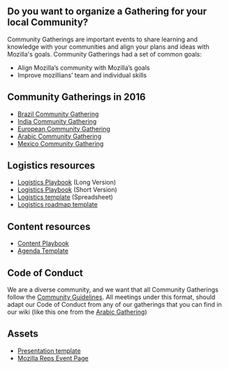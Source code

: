 ## Do you want to organize a Gathering for your local Community?

Community Gatherings are important events to share learning and knowledge with your communities and align your plans and ideas with Mozilla's goals. Community Gatherings had a set of common goals:

- Align Mozilla’s community with Mozilla’s goals
- Improve mozillians’ team and individual skills

## Community Gatherings in 2016

- [Brazil Community Gathering](https://wiki.mozilla.org/Participation/Community_Gatherings/Brazil_2016)
- [India Community Gathering](https://wiki.mozilla.org/India/Mozilla_India_Meetup_2016)
- [European Community Gathering](https://wiki.mozilla.org/Participation/Community_Gatherings/European_Gathering_2016)
- [Arabic Community Gathering](https://wiki.mozilla.org/Participation/Community_Gatherings/Arabic_Gathering_2016)
- [Mexico Community Gathering](https://wiki.mozilla.org/Participation/Community_Gatherings/Mexico_Gathering_2016)

## Logistics resources
- [Logistics Playbook](https://drive.google.com/file/d/0B5DvZy5sKHH1NWdpMkdEczBKYmM/view?usp=sharing) (Long Version)
- [Logistics Playbook](https://drive.google.com/file/d/0B5DvZy5sKHH1dlpCSGh5bTRqNm8/view?usp=sharing) (Short Version)
- [Logistics template](https://docs.google.com/spreadsheets/d/18Ap_69HP7S0FftjJ4phFbgb2Fd6aS20OzbBvtlySjaA/edit?usp=sharing) (Spreadsheet)
- [Logistics roadmap template](https://docs.google.com/spreadsheets/d/1kR2I2FCBw12CrKdIVmY6HmlPRUd6DEkSIVJjEhIYE9I/edit?usp=sharing)

## Content resources
- [Content Playbook](https://drive.google.com/file/d/0B5DvZy5sKHH1eVZjM3lmajV1SjA/view?usp=sharing)
- [Agenda Template](https://docs.google.com/spreadsheets/d/1TXcyu08b32wjrQGyegJVlhO4Tpk5CVvvHacDe7p25gI/edit?usp=sharing)

## Code of Conduct

We are a diverse community, and we want that all Community Gatherings follow the [Community Guidelines](https://www.mozilla.org/en-US/about/governance/policies/participation/). All meetings under this format, should adapt our Code of Conduct from any of our gatherings that you can find in our wiki (like this one from the [Arabic Gathering](https://wiki.mozilla.org/Participation/Community_Gatherings/Arabic_Gathering_2016/Code_of_Conduct))

## Assets
- [Presentation template](https://www.mozilla.org/en-US/styleguide/communications/presentations/)
- [Mozilla Reps Event Page](https://reps.mozilla.org/events/#/period/future/)
